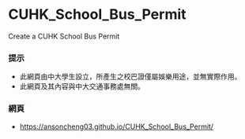 # CUHK_School_Bus_Permit
Create a CUHK School Bus Permit

### 提示
* 此網頁由中大學生設立，所產生之校巴證僅屬娛樂用途，並無實際作用。
* 此網頁及其內容與中大交通事務處無關。

### 網頁
* https://ansoncheng03.github.io/CUHK_School_Bus_Permit/
